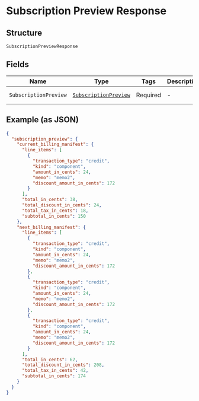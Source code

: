 
# Subscription Preview Response

## Structure

`SubscriptionPreviewResponse`

## Fields

| Name | Type | Tags | Description | Getter | Setter |
|  --- | --- | --- | --- | --- | --- |
| `SubscriptionPreview` | [`SubscriptionPreview`](../../doc/models/subscription-preview.md) | Required | - | SubscriptionPreview getSubscriptionPreview() | setSubscriptionPreview(SubscriptionPreview subscriptionPreview) |

## Example (as JSON)

```json
{
  "subscription_preview": {
    "current_billing_manifest": {
      "line_items": [
        {
          "transaction_type": "credit",
          "kind": "component",
          "amount_in_cents": 24,
          "memo": "memo2",
          "discount_amount_in_cents": 172
        }
      ],
      "total_in_cents": 38,
      "total_discount_in_cents": 24,
      "total_tax_in_cents": 18,
      "subtotal_in_cents": 150
    },
    "next_billing_manifest": {
      "line_items": [
        {
          "transaction_type": "credit",
          "kind": "component",
          "amount_in_cents": 24,
          "memo": "memo2",
          "discount_amount_in_cents": 172
        },
        {
          "transaction_type": "credit",
          "kind": "component",
          "amount_in_cents": 24,
          "memo": "memo2",
          "discount_amount_in_cents": 172
        },
        {
          "transaction_type": "credit",
          "kind": "component",
          "amount_in_cents": 24,
          "memo": "memo2",
          "discount_amount_in_cents": 172
        }
      ],
      "total_in_cents": 62,
      "total_discount_in_cents": 208,
      "total_tax_in_cents": 42,
      "subtotal_in_cents": 174
    }
  }
}
```

